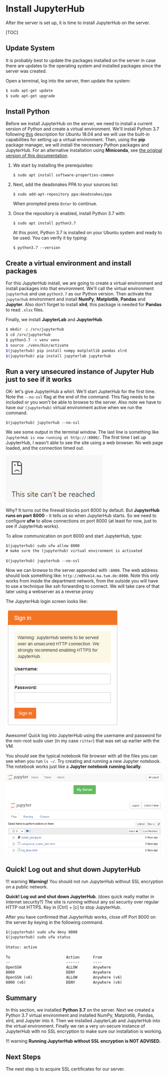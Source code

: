 # Install JupyterHub

After the server is set up, it is time to install JupyterHub on the server.

[TOC]

## Update System

It is probably best to update the packages installed on the server in case there are updates to the operating system and installed packages since the server was created. 

Open a terminal, log into the server, then update the system:

```bash
$ sudo apt-get update
$ sudo apt-get upgrade
```

## Install Python

Before we install JupyterHub on the server, we need to install a current version of  Python and create a virtual environment. We'll install Python 3.7 following [this](https://linuxize.com/post/how-to-install-python-3-7-on-ubuntu-18-04/) description for Ubuntu 18.04 and we will use the built-in capabilities for setting up a virtual environment. Then, using the **pip** package manager, we will install the necessary Python packages and JupyterHub. For an alternative installation using **Miniconda**, see [the original version of this documentation](https://professorkazarinoff.github.io/jupyterhub-engr101/install_jupyterhub/).

1. We start by installing the prerequisites:

    ```text
    $ sudo apt install software-properties-common
    ```

 1. Next, add the deadsnakes PPA to your sources list:

    ```text
    $ sudo add-apt-repository ppa:deadsnakes/ppa
    ``` 

    When prompted press `Enter` to continue.

2. Once the repository is enabled, install Python 3.7 with:

    ```text
    $ sudo apt install python3.7
    ```

    At this point, Python 3.7 is installed on your Ubuntu system and ready to be used. You can verify it by typing:

    ```text
    $ python3.7 --version
    ```
    
## Create a virtual environment and install packages

For this JupyterHub install, we are going to create a virtual environment and install packages into that environment. We'll call the virtual environment ```jupyterhub``` and use `python3.7` as our Python version. Then activate the ```jupyterhub``` environment and install **NumPy**, **Matplotlib**, **Pandas** and **Jupyter**. Also don't forget to install **xlrd**, this package is needed for **Pandas** to read ```.xlsx``` files. 

Finally, we install **JupyterLab** and **JupyterHub**.

```bash
$ mkdir -p /srv/jupyterhub
$ cd /srv/jupyterhub
$ python3.7 -m venv venv
$ source ./venv/bin/activate
$(jupyterhub) pip install numpy matplotlib pandas xlrd
$(jupyterhub) pip install jupyterlab jupyterhub
```

## Run a very unsecured instance of Jupyter Hub just to see if it works

OK- let's give JupyterHub a whirl. We'll start JupterHub for the first time. Note the ```--no-ssl``` flag at the end of the command. This flag needs to be included or you won't be able to browse to the server. Also note we have to have our ```(jupyterhub)``` virtual environment active when we run the command. 

```text
$(jupyterhub) jupyterhub --no-ssl
```

We see some output in the terminal window. The last line is something like ```JupyterHub is now running at http://:8000/```. The first time I set up JupyterHub, I wasn't able to see the site using a web browser. No web page loaded, and the connection timed out.

![site can't be reached](images/site_cant_be_reached.png)

Why? It turns out the firewall blocks port 8000 by default. But **JupyterHub runs on port 8000** - it tells us so when JupyterHub starts. So we need to configure **ufw** to allow connections on port 8000 (at least for now, just to see if JupyterHub works). 

To allow communication on port 8000 and start JupyterHub, type:

```text
$(jupyterhub) sudo ufw allow 8000
# make sure the (jupyterhub) virtual environment is activated

$(jupyterhub) jupyterhub --no-ssl
```

Now we can browse to the server appended with ```:8000```. The web address should look something like: ```http://m09vm14.ma.tum.de:8000```. Note this only works from inside the department network, from the outside you will have to use a technique like ssh forwarding to connect. We will take care of that later using a webserver as a reverse proxy

The JupyterHub login screen looks like:

![jupyter hub no ssl login](images/jupyterhub_no_ssl_login.png)

Awesome! Quick log into JupyterHub using the username and password for the non-root sudo user (in my case ```ritter```) that was set up earlier with the VM.

You should see the typical notebook file browser with all the files you can see when you run ```ls ~/```. Try creating and running a new Jupyter notebook. The notebook works just like a **Jupyter notebook running locally**.

![start my server](images/start_my_server.png)
![jupyter file browser](images/jupyter_file_browser.png)

## Quick! Log out and shut down JupyterHub

!!! warning
    <strong>Warning!</strong> You should not run JupyterHub without SSL encryption on a public network.

**Quick! Log out and shut down JupyterHub**. (does quick really matter in internet security?) The site is running without any ssl security over regular HTTP not HTTPS. Key in [Ctrl] + [c] to stop JupyterHub.

After you have confirmed that JupyterHub works, close off Port 8000 on the server by keying in the following command.

```text
$(jupyterhub) sudo ufw deny 8000
$(jupyterhub) sudo ufw status

Status: active

To                         Action      From
--                         ------      ----
OpenSSH                    ALLOW       Anywhere
8000                       DENY        Anywhere
OpenSSH (v6)               ALLOW       Anywhere (v6)
8000 (v6)                  DENY        Anywhere (v6)
```

## Summary

In this section, we installed **Python 3.7** on the server. Next we created a Python 3.7 virtual environment and installed NumPy, Matplotlib, Pandas, xlrd, and Jupyter into it. Then we installed JupyterLab and JupyterHub into the virtual environment. Finally we ran a very un-secure instance of JupyterHub with no SSL encryption to make sure our installation is working. 

!!! warning
    **Running JupyterHub without SSL encryption is NOT ADVISED.**

## Next Steps

The next step is to acquire SSL certificates for our server.